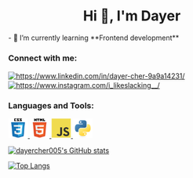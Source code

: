 
<h1 align="center">Hi 👋, I'm Dayer</h1>
- 🌱 I’m currently learning **Frontend development**

<h3 align="left">Connect with me:</h3>
<p align="left">
<a href="https://linkedin.com/in/https://www.linkedin.com/in/dayer-cher-9a9a14231/" target="blank"><img align="center" src="https://raw.githubusercontent.com/rahuldkjain/github-profile-readme-generator/master/src/images/icons/Social/linked-in-alt.svg" alt="https://www.linkedin.com/in/dayer-cher-9a9a14231/" height="30" width="40" /></a>
<a href="https://instagram.com/https://www.instagram.com/i_likeslacking__/" target="blank"><img align="center" src="https://raw.githubusercontent.com/rahuldkjain/github-profile-readme-generator/master/src/images/icons/Social/instagram.svg" alt="https://www.instagram.com/i_likeslacking__/" height="30" width="40" /></a>
</p>

<h3 align="left">Languages and Tools:</h3>
<p align="left"> <a href="https://www.w3schools.com/css/" target="_blank" rel="noreferrer"> <img src="https://raw.githubusercontent.com/devicons/devicon/master/icons/css3/css3-original-wordmark.svg" alt="css3" width="40" height="40"/> </a> <a href="https://www.w3.org/html/" target="_blank" rel="noreferrer"> <img src="https://raw.githubusercontent.com/devicons/devicon/master/icons/html5/html5-original-wordmark.svg" alt="html5" width="40" height="40"/> </a> <a href="https://developer.mozilla.org/en-US/docs/Web/JavaScript" target="_blank" rel="noreferrer"> <img src="https://raw.githubusercontent.com/devicons/devicon/master/icons/javascript/javascript-original.svg" alt="javascript" width="40" height="40"/> </a> <a href="https://www.python.org" target="_blank" rel="noreferrer"> <img src="https://raw.githubusercontent.com/devicons/devicon/master/icons/python/python-original.svg" alt="python" width="40" height="40"/> </a> </p>

[![dayercher005's GitHub stats](https://github-readme-stats.vercel.app/api?username=dayercher005)](https://github.com/anuraghazra/github-readme-stats)

[![Top Langs](https://github-readme-stats.vercel.app/api/top-langs/?username=dayercher005&layout=pie)](https://github.com/anuraghazra/github-readme-stats)
